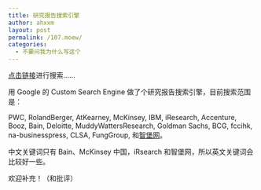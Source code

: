```yaml
---
title: 研究报告搜索引擎
author: ahxxm
layout: post
permalink: /107.moew/
categories:
  - 不要问我为什么写这个
---
```

<a href="https://cse.google.com/cse/publicurl?cx=002622208273261683290:s-0yqdyhasu" target="_blank">点击链接</a>进行搜索……

用 Google 的 Custom Search Engine 做了个研究报告搜索引擎，目前搜索范围是：

PWC, RolandBerger, AtKearney, McKinsey, IBM, iResearch, Accenture, Booz, Bain, Deloitte, MuddyWattersResearch, Goldman Sachs, BCG, fccihk, na-businesspress, CLSA, FungGroup, 和<a href="http://www.wisburg.com/" target="_blank">智堡网</a>。

中文关键词只有 Bain、McKinsey 中国，iRsearch 和智堡网，所以英文关键词会比较好一些。

欢迎补充！（和批评）
